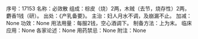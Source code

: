 序号：17153
名称：必效散
组成：棕皮（烧）2两，木贼（去节，烧存性）2两，麝香1钱（研）。
出处：《产乳备要》。
主治：妇人月水不调，及崩漏不止。
加减：None
功效：None
用法用量：每服2钱，空心酒调下。
制备方法：上为末。
临床应用：None
各家论述：None
用药禁忌：None
附注：None
